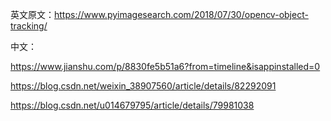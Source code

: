 英文原文：https://www.pyimagesearch.com/2018/07/30/opencv-object-tracking/



中文：

https://www.jianshu.com/p/8830fe5b51a6?from=timeline&isappinstalled=0

https://blog.csdn.net/weixin_38907560/article/details/82292091

https://blog.csdn.net/u014679795/article/details/79981038

